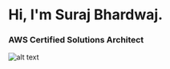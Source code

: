 # Hi, I'm Suraj Bhardwaj.
### AWS Certified Solutions Architect 


![alt text]([http://url/to/img.png](https://d1.awsstatic.com/training-and-certification/certification-badges/AWS-Certified-Solutions-Architect-Associate_badge.3419559c682629072f1eb968d59dea0741772c0f.png))


